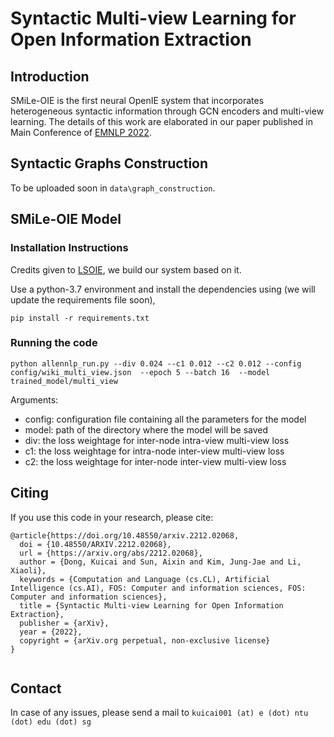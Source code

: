 # Syntactic Multi-view Learning for Open Information Extraction

## Introduction
SMiLe-OIE is the first neural OpenIE system that incorporates heterogeneous syntactic information through GCN encoders and multi-view learning. The details of this work are elaborated in our paper published in Main Conference of [EMNLP 2022](https://preview.aclanthology.org/emnlp-22-ingestion/2022.emnlp-main.272.pdf).

## Syntactic Graphs Construction
To be uploaded soon in 
```data\graph_construction```.

## SMiLe-OIE Model
### Installation Instructions
Credits given to [LSOIE](https://github.com/Jacobsolawetz/large-scale-oie), we build our system based on it.

Use a python-3.7 environment and install the dependencies using (we will update the requirements file soon),
```
pip install -r requirements.txt
```

### Running the code

```
python allennlp_run.py --div 0.024 --c1 0.012 --c2 0.012 --config config/wiki_multi_view.json  --epoch 5 --batch 16  --model trained_model/multi_view
```
Arguments:
- config: configuration file containing all the parameters for the model
- model:  path of the directory where the model will be saved
- div:  the loss weightage for inter-node intra-view multi-view loss
- c1:  the loss weightage for intra-node inter-view multi-view loss
- c2:  the loss weightage for inter-node inter-view multi-view loss


## Citing
If you use this code in your research, please cite:

```
@article{https://doi.org/10.48550/arxiv.2212.02068,
  doi = {10.48550/ARXIV.2212.02068},
  url = {https://arxiv.org/abs/2212.02068},
  author = {Dong, Kuicai and Sun, Aixin and Kim, Jung-Jae and Li, Xiaoli},
  keywords = {Computation and Language (cs.CL), Artificial Intelligence (cs.AI), FOS: Computer and information sciences, FOS: Computer and information sciences},
  title = {Syntactic Multi-view Learning for Open Information Extraction},
  publisher = {arXiv},
  year = {2022},
  copyright = {arXiv.org perpetual, non-exclusive license}
}


```

## Contact
In case of any issues, please send a mail to
```kuicai001 (at) e (dot) ntu (dot) edu (dot) sg```